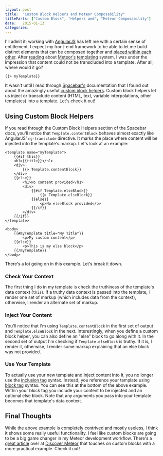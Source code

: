 ```yaml
---
layout: post
title:  "Custom Block Helpers and Meteor Composability"
titleParts: ["Custom Block", "Helpers and", "Meteor Composability"]
date:   2015-01-13
categories:
---
```


I'll admit it; working with [AngularJS](https://angularjs.org/) has left me with a certain sense of entitlement. I expect my front-end framework to be able to let me build distinct elements that can be composed together and [placed within each other](https://docs.angularjs.org/api/ng/directive/ngTransclude). After [reading](https://www.discovermeteor.com/) about [Meteor's](https://www.meteor.com/) [templating](http://docs.meteor.com/#/full/templates_api) system, I was under the impression that content could not be transcluded into a template. After all, where would it go?

<pre class="language-*"><code class="language-*">&#123;&#123;> myTemplate&#125;&#125;</code></pre>

It wasn't until I read through [Spacebar's](https://github.com/meteor/meteor/blob/devel/packages/spacebars/README.md) documentation that I found out about the amazingly useful [custom block helpers](https://github.com/meteor/meteor/blob/devel/packages/spacebars/README.md#custom-block-helpers). Custom block helpers let us inject or transclude content (HTML, text, variable interpolations, other templates) into a template. Let's check it out!

## Using Custom Block Helpers

If you read through the Custom Block Helpers section of the Spacebar docs, you'll notice that <code class="language-*">Template.contentBlock</code> behaves almost exactly like AngularJS' <code class="language-*">ng-transclude</code> directive. It marks the place where content will be injected into the template's markup. Let's look at an example:


<pre class="language-markup"><code class="language-markup">&lt;template name="myTemplate"&gt;
    &#123;&#123;#if this&#125;&#125;
    &lt;h1&gt;&#123;&#123;title&#125;&#125;&lt;/h1&gt;
    &lt;div&gt;
        &#123;&#123;&gt; Template.contentBlock&#125;&#125;
    &lt;/div&gt;
    &#123;&#123;else&#125;&#125;
        &lt;h1&gt;No content provided&lt;/h1&gt;
        &lt;div&gt;
            &#123;&#123;#if Template.elseBlock&#125;&#125;
                &#123;&#123;&gt; Template.elseBlock&#125;&#125;
            &#123;&#123;else&#125;&#125;
                &lt;p&gt;No elseBlock provided&lt;/p&gt;
            &#123;&#123;/if&#125;&#125;
        &lt;/div&gt;
    &#123;&#123;/if&#125;&#125;
&lt;/template&gt;

&lt;body&gt;
    &#123;&#123;#myTemplate title="My Title"&#125;&#125;
        &lt;p&gt;My custom content&lt;/p&gt;
    &#123;&#123;else&#125;&#125;
        &lt;p&gt;This is my else block&lt;/p&gt;
    &#123;&#123;/myTemplate&#125;&#125;
&lt;/body&gt;
</code></pre>

There's a lot going on in this example. Let's break it down.

### Check Your Context

The first thing I do in my template is check the truthiness of the template's data context (<code class="language-*">this</code>). If a truthy data context is passed into the template, I render one set of markup (which includes data from the context), otherwise, I render an alternate set of markup.

### Inject Your Content

You'll notice that I'm using <code class="language-*">Template.contentBlock</code> in the first set of output and <code class="language-*">Template.elseBlock</code> in the next. Interestingly, when you define a custom block helper, you can also define an "else" block to go along with it. In the second set of output I'm checking if <code class="language-*">Template.elseBlock</code> is truthy. If it is, I render it, otherwise, I render some markup explaining that an else block was not provided.

### Use Your Template

To actually use your new template and inject content into it, you no longer use the [inclusion tag](https://github.com/meteor/meteor/blob/devel/packages/spacebars/README.md#inclusion-tags) syntax. Instead, you reference your template using [block tag](https://github.com/meteor/meteor/blob/devel/packages/spacebars/README.md#block-tags) syntax. You can see this at the bottom of the above example. Within your block tag you include your content to be injected and an optional else block. Note that any arguments you pass into your template becomes that template's data context.

## Final Thoughts

While the above example is completely contrived and mostly useless, I think it shows some really useful functionality. I feel like custom blocks are going to be a big game changer in my Meteor development workflow. There's a [great article](https://www.discovermeteor.com/blog/spacebars-secrets-exploring-meteor-new-templating-engine/) over at [Discover Meteor](https://www.discovermeteor.com/) that touches on custom blocks with a more practical example. Check it out!
